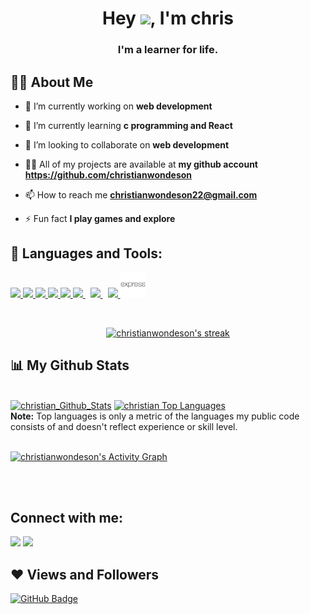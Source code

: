 
<h1 align="center">Hey <img src="https://raw.githubusercontent.com/MartinHeinz/MartinHeinz/master/wave.gif" width="30px">, I'm <b>chris</b></h1>
<h3 align="center" id="header"><b>I'm a learner for life.</b></h3>

## 🙋‍♂️ About Me

- 🔭 I’m currently working on **web development**

- 🌱 I’m currently learning **c programming and React**

- 👯 I’m looking to collaborate on **web development**

- 👨‍💻 All of my projects are available at **my github account https://github.com/christianwondeson**

- 📫 How to reach me **christianwondeson22@gmail.com**

- ⚡ Fun fact **I play games and explore**

## 🚀 Languages and Tools:

<p align="left"> 
    <a href="https://reactjs.org/" target="_blank"> <img src="https://img.icons8.com/color/48/000000/react-native.png"/> </a>
    <a href="https://developer.mozilla.org/en-US/docs/Web/JavaScript" target="_blank"> <img src="https://img.icons8.com/color/48/000000/javascript.png"/> </a> 
    <a href="https://www.w3.org/html/" target="_blank"> <img src="https://img.icons8.com/color/48/000000/html-5.png"/> </a> 
    <a href="https://www.w3schools.com/css/" target="_blank"> <img src="https://img.icons8.com/color/48/000000/css3.png"/> </a> 
    <a href="https://www.python.org" target="_blank"> <img src="https://img.icons8.com/color/48/000000/python.png"/> </a> 
    <a style="padding-right:8px;" href="https://nodejs.org" target="_blank"> <img src="https://img.icons8.com/color/48/000000/nodejs.png"/> </a> 
    <a style="padding-right:8px;" href="https://www.mysql.com/" target="_blank"> <img src="https://img.icons8.com/fluent/50/000000/mysql-logo.png"/> </a>
    <a href="https://git-scm.com/" target="_blank"> <img src="https://img.icons8.com/color/48/000000/git.png"/> </a> 
    <a href="https://expressjs.com" target="_blank"> <img src="https://raw.githubusercontent.com/devicons/devicon/master/icons/express/express-original-wordmark.svg" alt="express" width="40" height="40"/> </a>
</p>

<!-- [![React Badge](https://img.shields.io/badge/-React-61DBFB?style=for-the-badge&labelColor=black&logo=react&logoColor=61DBFB)](#)  [![Javascript Badge](https://img.shields.io/badge/-Javascript-F0DB4F?style=for-the-badge&labelColor=black&logo=javascript&logoColor=F0DB4F)](#) [![Typescript Badge](https://img.shields.io/badge/-Typescript-007acc?style=for-the-badge&labelColor=black&logo=typescript&logoColor=007acc)](#) [![Nodejs Badge](https://img.shields.io/badge/-Nodejs-3C873A?style=for-the-badge&labelColor=black&logo=node.js&logoColor=3C873A)](#) [![GraphQL Badge](https://img.shields.io/badge/-GraphQl-e535ab?style=for-the-badge&labelColor=black&logo=node.js&logoColor=e535ab)](#) -->
<br/>

<p align="center">
    <a href="https://github.com/christianwondeson/github-readme-streak-stats">
        <img title="🔥 Get streak stats for your profile at git.io/streak-stats" alt="christianwondeson's streak" src="https://github-readme-streak-stats.herokuapp.com/?user=christianwondeson&theme=black-ice&hide_border=true&stroke=0000&background=DodgerBlue"/>
    </a>
</p>

## 📊 My Github Stats

  <br/>
    <a href="https://github.com/christianwondeson/github-readme-stats"><img alt="christian_Github_Stats" src="https://github-readme-stats.vercel.app/api?username=christianwondeson&show_icons=true&count_private=true&theme=react&hide_border=true&bg_color=0D1117" /></a>
  <a href="https://github.com/christianwondeson/github-readme-stats"><img alt="christian Top Languages" src="https://github-readme-stats.vercel.app/api/top-langs/?username=christianwondeson&langs_count=8&count_private=true&layout=compact&theme=react&hide_border=true&bg_color=0D1117" /></a>
  <br/>
  <b>Note:</b> Top languages is only a metric of the languages my public code consists of and doesn't reflect experience or skill level.


<br/>
<br/>

<a href="https://github.com/christianwondeson/github-readme-activity-graph"><img alt="christianwondeson's Activity Graph" src="https://activity-graph.herokuapp.com/graph?username=christianwondeson&bg_color=0D1117&color=5BCDEC&line=5BCDEC&point=FFFFFF&hide_border=true" /></a>

<br/>
<br/>

## Connect with me:
<p align="left">

<a href = "https://www.gmail.com/in/christianwondeson22@gmail.com/"><img src="https://img.icons8.com/fluent/48/000000/gmail-new.png"/></a>
<a href = "https://www.instagram.com/christianwondeson/"><img src="![image](https://user-images.githubusercontent.com/72356458/166987122-7ffaee6a-1427-4d35-bba0-8a2c82fa8a31.png)"/> </a>
</p>

## ❤ Views and Followers
<a href="https://github.com/christianwondeson?tab=followers"><img src="https://img.shields.io/github/followers/christianwondeson?label=Followers&style=social" alt="GitHub Badge"></a>
